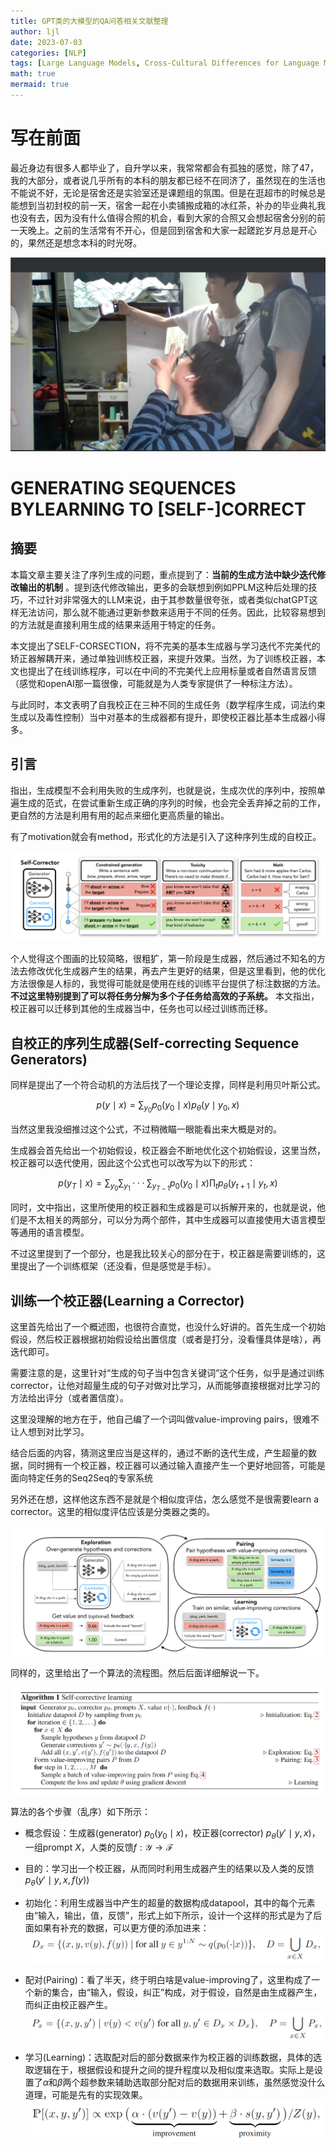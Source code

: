 ```yaml
---
title: GPT类的大模型的QA问答相关文献整理
author: ljl
date: 2023-07-03
categories: [NLP]
tags: [Large Language Models, Cross-Cultural Differences for Language Models]
math: true
mermaid: true
---
```


# 写在前面

最近身边有很多人都毕业了，自升学以来，我常常都会有孤独的感觉，除了47，我的大部分，或者说几乎所有的本科的朋友都已经不在同济了，虽然现在的生活也不能说不好，无论是宿舍还是实验室还是课题组的氛围。但是在逛超市的时候总是能想到当初封校的前一天，宿舍一起在小卖铺搬成箱的冰红茶，补办的毕业典礼我也没有去，因为没有什么值得合照的机会，看到大家的合照又会想起宿舍分别的前一天晚上。之前的生活常有不开心，但是回到宿舍和大家一起蹉跎岁月总是开心的，果然还是想念本科的时光呀。

![Desktop View](/assets/img/posts/2023-07-03-llm-prompt/wohuainiande.jpg)

# GENERATING SEQUENCES BYLEARNING TO [SELF-]CORRECT

## 摘要

本篇文章主要关注了序列生成的问题，重点提到了：**当前的生成方法中缺少迭代修改输出的机制** 。提到迭代修改输出，更多的会联想到例如PPLM这种后处理的技巧，不过针对非常强大的LLM来说，由于其参数量很夸张，或者类似chatGPT这样无法访问，那么就不能通过更新参数来适用于不同的任务。因此，比较容易想到的方法就是直接利用生成的结果来适用于特定的任务。

本文提出了SELF-CORSECTION，将不完美的基本生成器与学习迭代不完美代的矫正器解耦开来，通过单独训练校正器，来提升效果。当然，为了训练校正器，本文也提出了在线训练程序，可以在中间的不完美代上应用标量或者自然语言反馈（感觉和openAI那一篇很像，可能就是为人类专家提供了一种标注方法）。

与此同时，本文表明了自我校正在三种不同的生成任务（数学程序生成，词法约束生成以及毒性控制）当中对基本的生成器都有提升，即使校正器比基本生成器小得多。

## 引言

指出，生成模型不会利用失败的生成序列，也就是说，生成次优的序列中，按照单遍生成的范式，在尝试重新生成正确的序列的时候，也会完全丢弃掉之前的工作，更自然的方法是利用有用的起点来细化更高质量的输出。

有了motivation就会有method，形式化的方法是引入了这种序列生成的自校正。

![Desktop View](/assets/img/posts/2023-07-03-llm-prompt/self-correct.png)

个人觉得这个图画的比较简略，很粗犷，第一阶段是生成器，然后通过不知名的方法去修改优化生成器产生的结果，再去产生更好的结果，但是这里看到，他的优化方法很像是人标的，我觉得可能就是使用在线的训练平台提供了标注数据的方法。**不过这里特别提到了可以将任务分解为多个子任务给高效的子系统。** 本文指出，校正器可以迁移到其他的生成器当中，任务也可以经过训练而迁移。

## 自校正的序列生成器(Self-correcting Sequence Generators)

同样是提出了一个符合动机的方法后找了一个理论支撑，同样是利用贝叶斯公式。

$$p(y\mid{x})=\sum_{y_0}p_0(y_0\mid{x})p_\theta(y\mid{y_0,x})$$

当然这里我没细推过这个公式，不过稍微瞄一眼能看出来大概是对的。

生成器会首先给出一个初始假设，校正器会不断地优化这个初始假设，这里当然，校正器可以迭代使用，因此这个公式也可以改写为以下的形式：

$$p(y_T\mid{x})=\sum_{y_0}\sum_{y_1}···\sum_{y_{T-1}}p_0(y_0\mid{x})\prod_t{p_\theta(y_{t+1}\mid{y_t,x})}$$

同时，文中指出，这里所使用的校正器和生成器是可以拆解开来的，也就是说，他们是不太相关的两部分，可以分为两个部件，其中生成器可以直接使用大语言模型等通用的语言模型。

不过这里提到了一个部分，也是我比较关心的部分在于，校正器是需要训练的，这里提出了一个训练框架（还没看，但是感觉是手标）。

## 训练一个校正器(Learning a Corrector)

这里首先给出了一个概述图，也很符合直觉，也没什么好讲的。首先生成一个初始假设，然后校正器根据初始假设给出置信度（或者是打分，没看懂具体是啥），再迭代即可。

需要注意的是，这里针对“生成的句子当中包含关键词”这个任务，似乎是通过训练corrector，让他对超量生成的句子对做对比学习，从而能够直接根据对比学习的方法给出评分（或者置信度）。

这里没理解的地方在于，他自己编了一个词叫做value-improving pairs，很难不让人想到对比学习。

结合后面的内容，猜测这里应当是这样的，通过不断的迭代生成，产生超量的数据，同时拥有一个校正器，校正器可以通过输入直接产生一个更好地回答，可能是面向特定任务的Seq2Seq的专家系统

另外还在想，这样他这东西不是就是个相似度评估，怎么感觉不是很需要learn a corrector。这里的相似度评估应该是分类器之类的。

![Desktop View](/assets/img/posts/2023-07-03-llm-prompt/learn-corrector.png)

同样的，这里给出了一个算法的流程图。然后后面详细解说一下。

![Desktop View](/assets/img/posts/2023-07-03-llm-prompt/algorithm-1.png)

算法的各个步骤（乱序）如下所示：

- 概念假设：生成器(generator) $p_0(y_0\mid{x})$，校正器(corrector) $p_{\theta}(y'\mid{y,x})$，一组prompt $X$，人类的反馈$f:\mathcal{Y\to{F}}$
- 目的：学习出一个校正器，从而同时利用生成器产生的结果以及人类的反馈$p_{\theta}(y'\mid{y,x,f(y)})$

- 初始化：利用生成器当中产生的超量的数据构成datapool，其中的每个元素由“输入，输出，值，反馈”，形式上如下所示，设计一个这样的形式是为了后面如果有补充的数据，可以更方便的添加进来：
![Desktop View](/assets/img/posts/2023-07-03-llm-prompt/datapool.png)

- 配对(Pairing)：看了半天，终于明白啥是value-improving了，这里构成了一个新的集合，由“输入，假设，纠正”构成，对于假设，自然是由生成器产生，而纠正由校正器产生。
![Desktop View](/assets/img/posts/2023-07-03-llm-prompt/pairing.png)

- 学习(Learning)：选取配对后的部分数据来作为校正器的训练数据，具体的选取逻辑在于，根据假设和提升之间的提升程度以及相似度来选取。实际上是设置了$\alpha$和$\beta$两个超参数来辅助选取部分配对后的数据用来训练，虽然感觉没什么道理，可能是先有的实现效果。
![Desktop View](/assets/img/posts/2023-07-03-llm-prompt/learning.png)